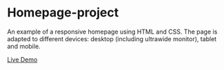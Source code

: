 # Homepage-project

An example of a responsive homepage using HTML and CSS. The page is adapted to different devices: desktop (including ultrawide monitor), tablet and mobile.

[Live Demo](https://hlokman.github.io/Homepage-project/)
